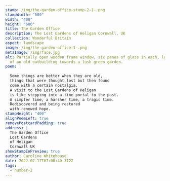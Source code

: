 ```yaml
---
stamp: /img/the-garden-office-stamp-2-1-.png
stampWidth: "600"
width: "400"
height: "600"
title: The Garden Office
description: The Lost Gardens of Heligan Cornwall, UK
collection: Wonderful Britain
aspect: landscape
image: /img/the-garden-office-1-.png
metaImage: /img/face.jpg
alt: Partially open wooden frame window, six panes of glass in each, looking out
  of an old outbuilding towards a lush green garden.
poem: |
  
  Some things are better when they are old,
  things that were thought lost but then found
  come with a certain nostalgia. 
  A visit to the Lost Gardens of Heligan 
  is like stepping into a time portal to the past.
  A simpler time, a harsher time, a tragic time.
  Rediscovered and being restored 
  with renewed hope.
stampHeight: "400"
alignPoemLeft: true
removePostcardPadding: true
address: |-
  The Garden Office
  Lost Gardens 
  of Heligan
  Cornwall UK
showStampInPreview: true
author: Caroline Whitehouse
date: 2022-07-17T07:00:40.372Z
tags:
  - number-2
---
```

